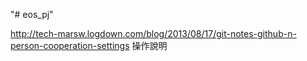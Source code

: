 "# eos_pj"   

http://tech-marsw.logdown.com/blog/2013/08/17/git-notes-github-n-person-cooperation-settings 操作說明
